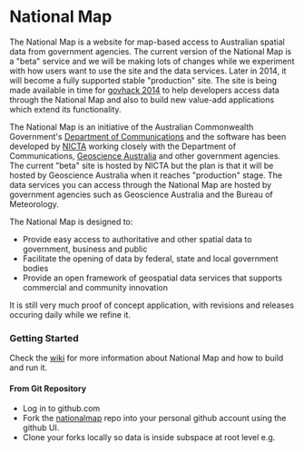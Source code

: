 National Map
============

The National Map is a website for map-based access to Australian spatial data from government agencies. The current version of the National Map is a "beta" service and we will be making lots of changes while we experiment with how users want to use the site and the data services. Later in 2014, it will become a fully supported stable "production" site. The site is being made available in time for [govhack 2014](http://govhack.org/) to help developers access data through the National Map and also to build new value-add applications which extend its functionality.

The National Map is an initiative of the Australian Commonwealth Government's [Department of Communications](http://www.communications.gov.au/) and the software has been developed by [NICTA](http://www.nicta.com.au/) working closely with the Department of Communications, [Geoscience Australia](http://www.ga.gov.au/) and other government agencies. The current "beta" site is hosted by NICTA but the plan is that it will be hosted by Geoscience Australia when it reaches "production" stage. The data services you can access through the National Map are hosted by government agencies such as Geoscience Australia and the Bureau of Meteorology.

The National Map is designed to:
* Provide easy access to authoritative and other spatial data to government, business and public
* Facilitate the opening of data by federal, state and local government bodies
* Provide an open framework of geospatial data services that supports commercial and community innovation

It is still very much proof of concept application, with revisions and releases occuring daily while we refine it.

### Getting Started ###

Check the [wiki](https://github.com/NICTA/ausglobe/wiki) for 
more information about National Map and how to build and run it.

#### From Git Repository ####
* Log in to github.com
* Fork the [nationalmap](https://github.com/NICTA/nationalmap.git) repo into your personal github account using the github UI.
* Clone your forks locally so data is inside subspace at root level e.g.



